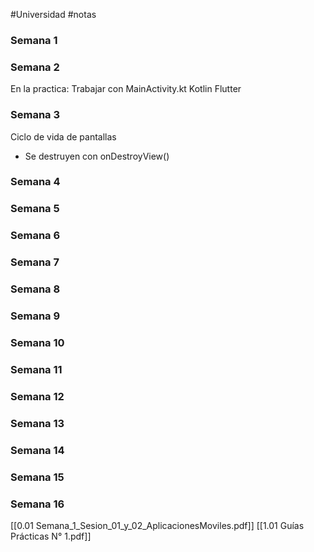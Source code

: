 #Universidad #notas
### Semana 1
### Semana 2
En la practica:
Trabajar con MainActivity.kt
Kotlin
Flutter
### Semana 3
Ciclo de vida de pantallas
- Se destruyen con onDestroyView()
### Semana 4
### Semana 5
### Semana 6
### Semana 7
### Semana 8
### Semana 9
### Semana 10
### Semana 11
### Semana 12
### Semana 13
### Semana 14
### Semana 15
### Semana 16



[[0.01 Semana_1_Sesion_01_y_02_AplicacionesMoviles.pdf]]
[[1.01 Guías Prácticas N° 1.pdf]]
